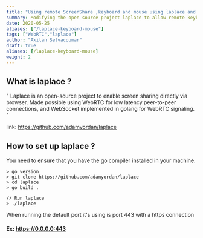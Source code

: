 ```yaml
---
title: "Using remote ScreenShare ,keyboard and mouse using laplace and Barrier"
summary: Modifying the open source project laplace to allow remote keyboard and mouse during screenshare
date: 2020-05-25
aliases: ["/laplace-keyboard-mouse"]
tags: ["WebRTC","laplace"]
author: "Akilan Selvacoumar"
draft: true 
aliases: [/laplace-keyboard-mouse]
weight: 2
---
```


## What is laplace ?
" Laplace is an open-source project to enable screen sharing directly via browser. Made possible using WebRTC for low latency peer-to-peer connections, and WebSocket implemented in golang for WebRTC signaling. "

link: https://github.com/adamyordan/laplace

## How to set up laplace ? 

You need to ensure that you have the go compiler installed in your machine.
```
> go version
> git clone https://github.com/adamyordan/laplace
> cd laplace 
> go build . 

// Run laplace 
> ./laplace 
```
When running the default port it's using is port 443 with a https connection

#### Ex: https://0.0.0.0:443





